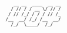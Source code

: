 	   __ __  ____  __ __
	  / // / / __ \/ // /
	 / // /_/ / / / // /_
	/__  __/ /_/ /__  __/
	  /_/  \____/  /_/
